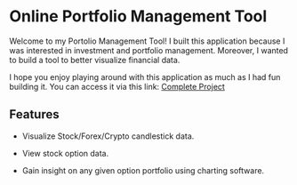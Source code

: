 # Online Portfolio Management Tool

Welcome to my Portolio Management Tool! I built this application because I was interested in investment and portfolio management. Moreover, I wanted to build a tool to better visualize financial data.

I hope you enjoy playing around with this application as much as I had fun building it. You can access it via this link: <a href="https://luisalfonsopreciado.github.io/FinanceWebApp">Complete Project</a>

## Features

- Visualize Stock/Forex/Crypto candlestick data.

- View stock option data.

- Gain insight on any given option portfolio using charting software.
